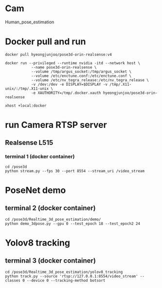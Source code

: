 # Cam
Human_pose_estimation

# Docker pull and run
```
docker pull hyeongjunjoo/pose3d-orin-realsense:v4
```
```
docker run --privileged --runtime nvidia -itd --network host \
            --name pose3d-orin-realsense \
            --volume /tmp/argus_socket:/tmp/argus_socket \
            --volume /etc/enctune.conf:/etc/enctune.conf \
            --volume /etc/nv_tegra_release:/etc/nv_tegra_release \
            -v /dev:/dev -e DISPLAY=$DISPLAY -v /tmp/.X11-unix/:/tmp/.X11-unix \ 
            -e XAUTHORITY=/tmp/.docker.xauth hyeongjunjoo/pose3d-orin-realsense
```
```
xhost +local:docker
```
# run Camera RTSP server
## Realsense L515
### terminal 1 (docker container)
```
cd /pose3d
python stream.py --fps 30 --port 8554 --stream_uri /video_stream
```

# PoseNet demo
## terminal 2 (docker container)
```
cd /pose3d/Realtime_3d_pose_estimation/demo/
python demo_3dpose.py --gpu 0 --test_epoch 18 --test_epoch2 24
```

# Yolov8 tracking
## terminal 3 (docker container)
```
cd /pose3d/Realtime_3d_pose_estimation/yolov8_tracking
python track.py --source 'rtsp://127.0.0.1:8554/video_stream' --classes 0 --device 0 --tracking-method botsort
```
